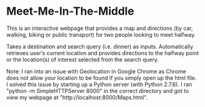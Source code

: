 # Meet-Me-In-The-Middle

This is an interactive webpage that provides a map and directions (by car, walking, biking or public transport) for two people looking to meet halfway.

Takes a destination and search query (i.e. dinner) as inputs. Automatically retrieves user’s current location and provides directions to the halfway point or the location(s) of interest selected from the search query.

Note: I ran into an issue with Geolocation in Google Chrome as Chrome does not allow your location to be found if you simply open up the html file. I solved this issue by starting up a Python server (with Python 2.7.6). I ran "python -m SimpleHTTPServer 8000" in the correct directory and got to view my webpage at "http://localhost:8000/Maps.html".
